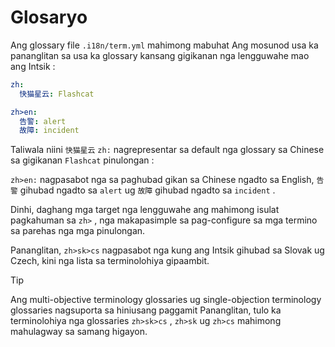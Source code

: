 # Glosaryo

Ang glossary file `.i18n/term.yml` mahimong mabuhat Ang mosunod usa ka pananglitan sa usa ka glossary kansang gigikanan nga lengguwahe mao ang Intsik :

```yml
zh:
  快猫星云: Flashcat

zh>en:
  告警: alert
  故障: incident
```

Taliwala niini `快猫星云` `zh:` nagrepresentar sa default nga glossary sa Chinese sa gigikanan `Flashcat` pinulongan :

`zh>en:` nagpasabot nga sa paghubad gikan sa Chinese ngadto sa English, `告警` gihubad ngadto sa `alert` ug `故障` gihubad ngadto sa `incident` .

Dinhi, daghang mga target nga lengguwahe ang mahimong isulat pagkahuman sa `zh>` , nga makapasimple sa pag-configure sa mga termino sa parehas nga mga pinulongan.

Pananglitan, `zh>sk>cs` nagpasabot nga kung ang Intsik gihubad sa Slovak ug Czech, kini nga lista sa terminolohiya gipaambit.

> [!TIP]
> Ang multi-objective terminology glossaries ug single-objection terminology glossaries nagsuporta sa hiniusang paggamit Pananglitan, tulo ka terminolohiya nga glossaries `zh>sk>cs` , `zh>sk` ug `zh>cs` mahimong mahulagway sa samang higayon.